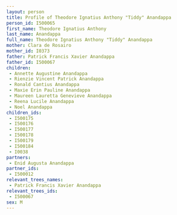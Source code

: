 ```yaml
---
layout: person
title: Profile of Theodore Ignatius Anthony "Tiddy" Anandappa
person_id: I500065
first_name: Theodore Ignatius Anthony
last_name: Anandappa
full_name: Theodore Ignatius Anthony "Tiddy" Anandappa
mother: Clara de Rosairo
mother_id: I0373
father: Patrick Francis Xavier Anandappa
father_id: I500067
children:
 - Annette Augustine Anandappa
 - Rienzie Vincent Patrick Anandappa
 - Ronald Cantius Anandappa
 - Maxie Erin Pauline Anandappa
 - Maureen Lauretta Genevieve Anandappa
 - Reena Lucile Anandappa
 - Noel Anandappa
children_ids:
 - I500175
 - I500176
 - I500177
 - I500178
 - I500179
 - I500184
 - I0038
partners:
 - Enid Augusta Anandappa
partner_ids:
 - I500012
relevant_trees_names:
 - Patrick Francis Xavier Anandappa
relevant_trees_ids:
 - I500067
sex: M
---
```


